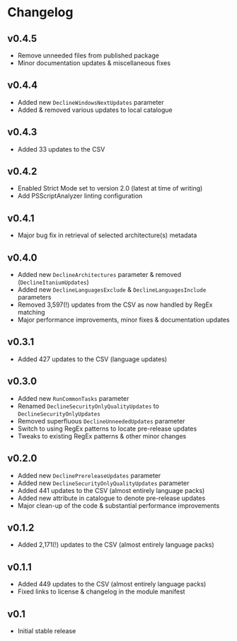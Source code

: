 Changelog
=========

v0.4.5
------

- Remove unneeded files from published package
- Minor documentation updates & miscellaneous fixes

v0.4.4
------

- Added new `DeclineWindowsNextUpdates` parameter
- Added & removed various updates to local catalogue

v0.4.3
------

- Added 33 updates to the CSV

v0.4.2
------

- Enabled Strict Mode set to version 2.0 (latest at time of writing)
- Add PSScriptAnalyzer linting configuration

v0.4.1
------

- Major bug fix in retrieval of selected architecture(s) metadata

v0.4.0
------

- Added new `DeclineArchitectures` parameter & removed (`DeclineItaniumUpdates`)
- Added new `DeclineLanguagesExclude` & `DeclineLanguagesInclude` parameters
- Removed 3,597(!) updates from the CSV as now handled by RegEx matching
- Major performance improvements, minor fixes & documentation updates

v0.3.1
------

- Added 427 updates to the CSV (language updates)

v0.3.0
------

- Added new `RunCommonTasks` parameter
- Renamed `DeclineSecurityOnlyQualityUpdates` to `DeclineSecurityOnlyUpdates`
- Removed superfluous `DeclineUnneededUpdates` parameter
- Switch to using RegEx patterns to locate pre-release updates
- Tweaks to existing RegEx patterns & other minor changes

v0.2.0
------

- Added new `DeclinePrereleaseUpdates` parameter
- Added new `DeclineSecurityOnlyQualityUpdates` parameter
- Added 441 updates to the CSV (almost entirely language packs)
- Added new attribute in catalogue to denote pre-release updates
- Major clean-up of the code & substantial performance improvements

v0.1.2
------

- Added 2,171(!) updates to the CSV (almost entirely language packs)

v0.1.1
------

- Added 449 updates to the CSV (almost entirely language packs)
- Fixed links to license & changelog in the module manifest

v0.1
----

- Initial stable release
